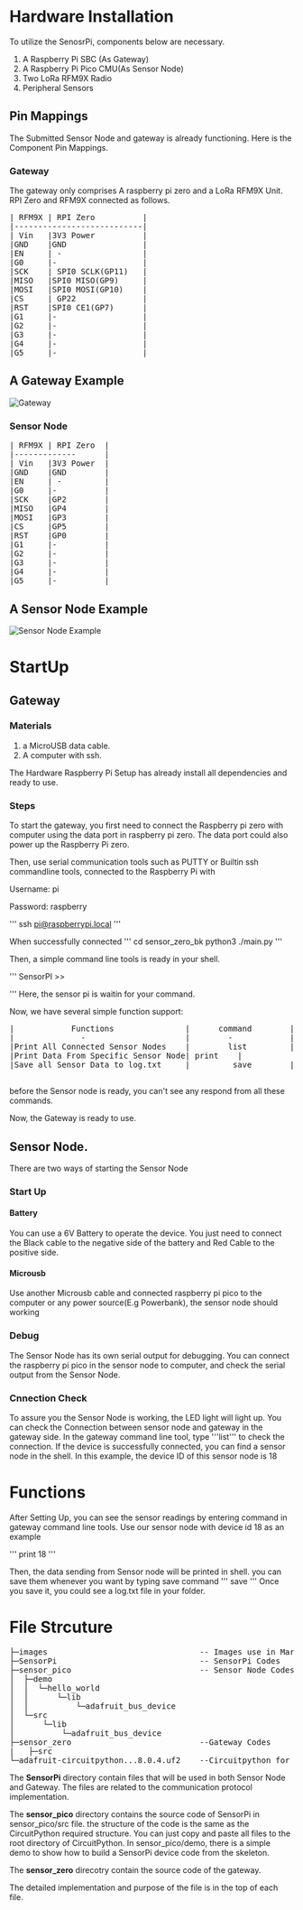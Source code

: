 
Hardware Installation
===

To utilize the SenosrPi, components below are necessary.

1. A Raspberry Pi SBC (As Gateway)
2. A Raspberry Pi Pico CMU(As Sensor Node)
3. Two LoRa RFM9X Radio
4. Peripheral Sensors


## Pin Mappings
The Submitted Sensor Node and gateway is already functioning. Here is the Component Pin Mappings.

### Gateway
The gateway only comprises A raspberry pi zero and a LoRa RFM9X Unit. RPI Zero and RFM9X connected as follows.

<Pre>
| RFM9X | RPI Zero          | 
|---------------------------|
| Vin   |3V3 Power          | 
|GND    |GND                |
|EN     | -                 |
|G0     |-                  |
|SCK    | SPI0 SCLK(GP11)   |
|MISO   |SPI0 MISO(GP9)     |
|MOSI   |SPI0 MOSI(GP10)    |
|CS     | GP22              | 
|RST    |SPI0 CE1(GP7)      |
|G1     |-                  |
|G2     |-                  |
|G3     |-                  |
|G4     |-                  |
|G5     |-                  |
</pre>                  

## A Gateway Example
![Gateway](images/Sensor_zero.jpg)


### Sensor Node
<pre>
| RFM9X | RPI Zero  | 
|-------------      |
| Vin   |3V3 Power  | 
|GND    |GND        |
|EN     | -         |
|G0     |-          |
|SCK    |GP2        |
|MISO   |GP4        |
|MOSI   |GP3        |
|CS     |GP5        | 
|RST    |GP0        |
|G1     |-          |
|G2     |-          |
|G3     |-          |
|G4     |-          |
|G5     |-          |
</pre>
## A Sensor Node Example 
![Sensor Node Example](images/sensor_py.jpg)




StartUp
===
## Gateway 

### Materials
1. a MicroUSB data cable.
2. A computer with ssh.

The Hardware Raspberry Pi Setup has already install all dependencies and ready to use.

### Steps
To start the gateway, you first need to connect the Raspberry pi zero with computer using the data port in raspberry pi zero. The data port could also power up the Raspberry Pi zero.

Then, use serial communication tools such as PUTTY or Builtin ssh commandline tools, connected to the Raspberry Pi with

Username: pi

Password: raspberry

''' ssh pi@raspberrypi.local '''


When successfully connected
'''
cd sensor_zero_bk
python3 ./main.py
'''

Then, a simple command line tools is ready in your shell.

'''
SensorPI >> 

'''
Here, the sensor pi is waitin for your command.

Now, we have several simple function support:

<pre>
|            Functions               |      command        |
|              -                     |        -            |
|Print All Connected Sensor Nodes    |        list         |
|Print Data From Specific Sensor Node| print <Device_ID>   |
|Save all Sensor Data to log.txt     |         save        |
 </pre>

before the Sensor node is ready, you can't see any respond from all these commands.

Now, the Gateway is ready to use.

## Sensor Node.
There are two ways of starting the Sensor Node

### Start Up 
#### Battery
You can use a 6V Battery to operate the device.
You just need to connect the Black cable to the negative side of the battery and Red Cable to the positive side.

#### Microusb
 Use another Microusb cable and connected raspberry pi pico to the computer or any power source(E.g Powerbank), the sensor node should working


### Debug
 The Sensor Node has its own serial output for debugging. You can connect the raspberry pi pico in the sensor node to computer, and check the serial output from the Sensor Node.


### Cnnection Check
To assure you the Sensor Node is working, the LED light will light up. You can check the Connection between sensor node and gateway in the gateway side. In the gateway command line tool, type '''list''' to check the connection. If the device is successfully connected, you can find a sensor node in the shell. In this example, the device ID of this sensor node is 18







Functions
===

After Setting Up, you can see the sensor readings by entering command in gateway command line tools. Use our sensor node with device id 18 as an example

'''
print 18
'''

Then, the data sending from Sensor node will be printed in shell. you can save them whenever you want by typing save command
'''
save
'''
Once you save it, you could see a log.txt file in your folder.





File Strcuture
==
<pre>
├─images                                -- Images use in Mardown file.
├─SensorPi                              -- SensorPi Codes
├─sensor_pico                           -- Sensor Node Codes
│  ├─demo
│  │  └─hello_world
│  │      └─lib
│  │          └─adafruit_bus_device
│  └─src    
│      └─lib
│          └─adafruit_bus_device    
├─sensor_zero                           --Gateway Codes
|   ├─src 
└─adafruit-circuitpython...8.0.4.uf2    --Circuitpython for Pico
</pre>

The **SensorPi** directory contain files that will be used in both Sensor Node and Gateway. The files are related to the communication protocol implementation.

The **sensor_pico** directory contains the source code of SensorPi in sensor_pico/src file. the structure of the code is the same as the CircuitPython required structure. You can just copy and paste all files to the root directory of CircuitPython. In sensor_pico/demo, there is a simple demo to show how to build a SensorPi device code from the skeleton.

The **sensor_zero** direcotry contain the source code of the gateway.

The detailed implementation and purpose of the file is in the top of each file. 
